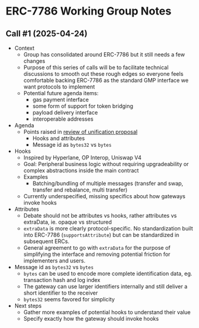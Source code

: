 # ERC-7786 Working Group Notes

## Call #1 (2025-04-24)

- Context
    - Group has consolidated around ERC-7786 but it still needs a few changes
    - Purpose of this series of calls will be to facilitate technical discussions to smooth out these rough edges so everyone feels comfortable backing ERC-7786 as the standard GMP interface we want protocols to implement
    - Potential future agenda items:
        - gas payment interface
        - some form of support for token bridging
        - payload delivery interface
        - interoperable addresses
- Agenda
    - Points raised in [review of unification proposal](https://github.com/ethereum/L2-interop/pull/39#pullrequestreview-2779281098)
        - Hooks and attributes
        - Message id as `bytes32` vs `bytes`
- Hooks
    - Inspired by Hyperlane, OP Interop, Uniswap V4
    - Goal: Peripheral business logic without requiring upgradeability or complex abstractions inside the main contract
    - Examples
        - Batching/bundling of multiple messages (transfer and swap, transfer and rebalance, multi transfer)
    - Currently underspecified, missing specifics about how gateways invoke hooks
- Attributes
    - Debate should not be attributes vs hooks, rather attributes vs extraData, ie. opaque vs structured
    - `extraData` is more clearly protocol-specific. No standardization built into ERC-7786 (`supportsAttribute`) but can be standardized in subsequent ERCs.
    - General agreement to go with `extraData` for the purpose of simplifying the interface and removing potential friction for implementers and users.
- Message id as `bytes32` vs `bytes`
    - `bytes` can be used to encode more complete identification data, eg. transaction hash and log index
    - The gateway can use larger identifiers internally and still deliver a short identifier to the receiver
    - `bytes32` seems favored for simplicity
- Next steps
    - Gather more examples of potential hooks to understand their value
    - Specify exactly how the gateway should invoke hooks
